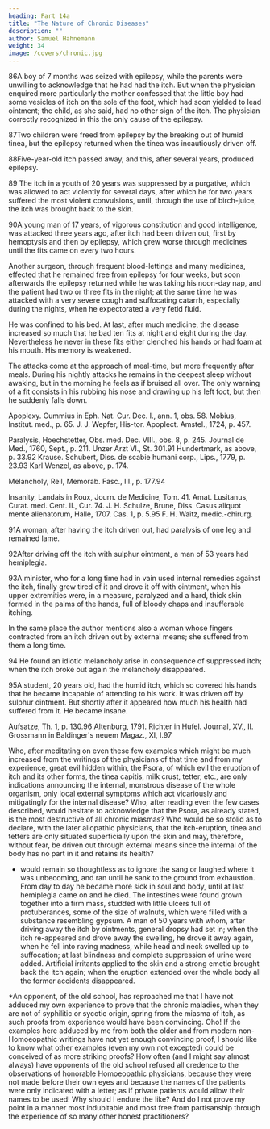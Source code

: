 ```yaml
---
heading: Part 14a
title: "The Nature of Chronic Diseases"
description: ""
author: Samuel Hahnemann
weight: 34
image: /covers/chronic.jpg
---
```



86A boy of 7 months was seized with epilepsy, while the parents were unwilling to acknowledge that he had had the itch. But when the physician enquired more particularly the mother confessed that the little boy had some vesicles of itch on the sole of the foot, which had soon yielded to lead ointment; the child, as she said, had no other sign of the itch. The physician correctly recognized in this the only cause of the epilepsy.

87Two children were freed from epilepsy by the breaking out of humid tinea, but the epilepsy returned when the tinea was incautiously driven off.

88Five-year-old itch passed away, and this, after several years, produced epilepsy.

89 The itch in a youth of 20 years was suppressed by a purgative, which was allowed to act violently for several days, after which he for two years suffered the most violent convulsions, until, through the use of birch-juice, the itch was brought back to the skin.

90A young man of 17 years, of vigorous constitution and good intelligence, was attacked three years ago, after itch had been driven out, first by hemoptysis and then by epilepsy, which grew worse through medicines until the fits came on every two hours. 

Another surgeon, through frequent blood-lettings and many medicines, effected that he remained free from epilepsy for four weeks, but soon afterwards the epilepsy returned while he was taking his noon-day nap, and the patient had two or three fits in the night; at the same time he was attacked with a very severe cough and suffocating catarrh, especially during the nights, when he expectorated a very fetid fluid. 

He was confined to his bed. At last, after much medicine, the disease increased so much that he bad ten fits at night and eight during the day. Nevertheless he never in these fits either clenched his hands or had foam at his mouth. His memory is weakened. 

The attacks come at the approach of meal-time, but more frequently after meals. During his nightly attacks he remains in the deepest sleep without awaking, but in the morning he feels as if bruised all over. The only warning of a fit consists in his rubbing his nose and drawing up his left foot, but then he suddenly falls down.

Apoplexy. Cummius in Eph. Nat. Cur. Dec. I., ann. 1, obs. 58. Mobius, Institut. med., p. 65. J. J. Wepfer, His-tor. Apoplect. Amstel., 1724, p. 457.

Paralysis, Hoechstetter, Obs. med. Dec. VIII., obs. 8, p. 245. Journal de Med., 1760, Sept., p. 211. Unzer Arzt VI., St. 301.91 Hundertmark, as above, p. 33.92 Krause. Schubert, Diss. de scabie humani corp., Lips., 1779, p. 23.93 Karl Wenzel, as above, p. 174.

Melancholy, Reil, Memorab. Fasc., III., p. 177.94

Insanity, Landais in Roux, Journ. de Medicine, Tom. 41. Amat. Lusitanus, Curat. med. Cent. II., Cur. 74. J. H. Schulze, Brune, Diss. Casus aliquot mente alienatorum, Halle, 1707. Cas. 1, p. 5.95 F. H. Waitz, medic.-chirurg.

91A woman, after having the itch driven out, had paralysis of one leg and remained lame.

92After driving off the itch with sulphur ointment, a man of 53 years had hemiplegia.

93A minister, who for a long time had in vain used internal remedies against the itch, finally grew tired of it and drove it off with ointment, when his upper extremities were, in a measure, paralyzed and a hard, thick skin formed in the palms of the hands, full of bloody chaps and insufferable itching.

In the same place the author mentions also a woman whose fingers contracted from an itch driven out by external means; she suffered from them a long time.

94 He found an idiotic melancholy arise in consequence of suppressed itch; when the itch broke out again the melancholy disappeared.

95A student, 20 years old, had the humid itch, which so covered his hands that he became incapable of attending to his work. It was driven off by sulphur ointment. But shortly after it appeared how much his health had suffered from it. He became insane.

Aufsatze, Th. 1, p. 130.96 Altenburg, 1791. Richter in Hufel. Journal, XV., II. Grossmann in Baldinger's neuem Magaz., XI, I.97

Who, after meditating on even these few examples which might be much increased from the writings of the physicians of that time and from my experience, great evil hidden within, the Psora, of which evil the eruption of itch and its other forms, the tinea capitis, milk crust, tetter, etc., are only indications announcing the internal, monstrous disease of the whole organism, only local external symptoms which act vicariously and mitigatingly for the internal disease? Who, after reading even the few cases described, would hesitate to acknowledge that the Psora, as already stated, is the most destructive of all chronic miasmas? Who would be so stolid as to declare, with the later allopathic physicians, that the itch-eruption, tinea and tetters are only situated superficially upon the skin and may, therefore, without fear, be driven out through external means since the internal of the body has no part in it and retains its health?

* would remain so thoughtless as to ignore the sang or laughed where it was unbecoming, and ran until he sank to the ground from exhaustion. From day to day he became more sick in soul and body, until at last hemiplegia came on and he died. The intestines were found grown together into a firm mass, studded with little ulcers full of protuberances, some of the size of walnuts, which were filled with a substance resembling gypsum. A man of 50 years with whom, after driving away the itch by ointments, general dropsy had set in; when the itch re-appeared and drove away the swelling, he drove it away again, when he fell into raving madness, while head and neck swelled up to suffocation; at last blindness and complete suppression of urine were added. Artificial irritants applied to the skin and a strong emetic brought back the itch again; when the eruption extended over the whole body all the former accidents disappeared.

*An opponent, of the old school, has reproached me that I have not adduced my own experience to prove that the chronic maladies, when they are not of syphilitic or sycotic origin, spring from the miasma of itch, as such proofs from experience would have been convincing. Oho! If the examples here adduced by me from both the older and from modern non-Homoeopathic writings have not yet enough convincing proof, I should like to know what other examples (even my own not excepted) could be conceived of as more striking proofs? How often (and I might say almost always) have opponents of the old school refused all credence to the observations of honorable Homoeopathic physicians, because they were not made before their own eyes and because the names of the patients were only indicated with a letter; as if private patients would allow their names to be used! Why should I endure the like? And do I not prove my point in a manner most indubitable and most free from partisanship through the experience of so many other honest practitioners?

 